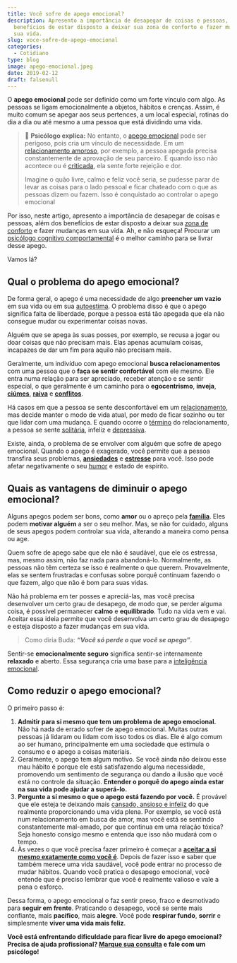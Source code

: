 ```yaml
---
title: Você sofre de apego emocional?
description: Apresento a importância de desapegar de coisas e pessoas, além dos
  benefícios de estar disposto a deixar sua zona de conforto e fazer mudanças em
  sua vida.
slug: voce-sofre-de-apego-emocional
categories:
  - Cotidiano
type: blog
image: apego-emocional.jpeg
date: 2019-02-12
draft: falsenull
---
```


O **apego emocional** pode ser definido como um forte vínculo com algo. As pessoas se ligam emocionalmente a objetos, hábitos e crenças. Assim, é muito comum se apegar aos seus pertences, a um local especial, rotinas do dia a dia ou até mesmo a uma pessoa que está dividindo uma vida.

> 🧠 **Psicólogo explica:** No entanto, o [apego emocional](https://yuribusin.com.br/apego-emocional/) pode ser perigoso, pois cria um vínculo de necessidade. Em um [relacionamento amoroso](https://yuribusin.com.br/5-comportamentos-que-dificultam-o-relacionamento-amoroso/), por exemplo, a pessoa apegada precisa constantemente de aprovação de seu parceiro. E quando isso não acontece ou é [criticada](/como-lidar-com-criticas/), ela sente forte rejeição e dor.
>
> Imagine o quão livre, calmo e feliz você seria, se pudesse parar de levar as coisas para o lado pessoal e ficar chateado com o que as pessoas dizem ou fazem. Isso é conquistado ao controlar o apego emocional

Por isso, neste artigo, apresento a importância de desapegar de coisas e pessoas, além dos benefícios de estar disposto a deixar sua [zona de conforto](https://yuribusin.com.br/voce-e-uma-pessoa-acomodada-dicas-para-sair-da-zona-de-conforto/) e fazer mudanças em sua vida. Ah, e não esqueça! Procurar um [psicólogo cognitivo comportamental](https://yuribusin.com.br/) é o melhor caminho para se livrar desse apego.

Vamos lá?

## Qual o problema do apego emocional?

De forma geral, o apego é uma necessidade de algo **preencher um vazio** em sua vida ou em sua [autoestima](/como-aumentar-a-autoestima/). O problema disso é que o apego significa falta de liberdade, porque a pessoa está tão apegada que ela não consegue mudar ou experimentar coisas novas.

Alguém que se apega às suas posses, por exemplo, se recusa a jogar ou doar coisas que não precisam mais. Elas apenas acumulam coisas, incapazes de dar um fim para aquilo não precisam mais.

Geralmente, um indivíduo com apego emocional **busca relacionamentos** com uma pessoa que o **faça se sentir confortável** com ele mesmo. Ele entra numa relação para ser apreciado, receber atenção e se sentir especial, o que geralmente é um caminho para o **egocentrismo**, **inveja**, **[ciúmes](https://yuribusin.com.br/qual-o-limite-do-ciumes-saudavel/)**, **[raiva](https://yuribusin.com.br/como-controlar-a-raiva/)** e **[conflitos](https://yuribusin.com.br/desenvolver-inteligencia-emocional/)**.

Há casos em que a pessoa se sente desconfortável em um [relacionamento](https://yuribusin.com.br/5-dicas-para-vencer-a-inseguranca-no-relacionamento/), mas decide manter o modo de vida atual, por medo de ficar sozinho ou ter que lidar com uma mudança. E quando ocorre o [término](https://yuribusin.com.br/termino-de-relacionamentos-podem-ser-traumaticos/) do relacionamento, a pessoa se sente [solitária](https://yuribusin.com.br/sozinha-e-se-sentir-solitaria/), infeliz e [depressiva](https://yuribusin.com.br/8-sintomas-de-depressao-que-voce-precisa-reconhecer/).

Existe, ainda, o problema de se envolver com alguém que sofre de apego emocional. Quando o apego é exagerado, você permite que a pessoa transfira seus problemas, **[ansiedades](https://yuribusin.com.br/5-dicas-de-como-lidar-com-pessoas-com-transtorno-de-ansiedade/)** e **[estresse](https://yuribusin.com.br/5-maneiras-de-se-controlar-o-estresse/)** para você. Isso pode afetar negativamente o seu [humor](https://yuribusin.com.br/transtornos-do-humor/) e estado de espírito.

## Quais as vantagens de diminuir o apego emocional?

Alguns apegos podem ser bons, como **amor** ou o apreço pela **[família](https://yuribusin.com.br/yuri-busin-na-midia/brigar-com-familia-gera-culpa-mas-as-vezes-cortar-lacos-e-necessario-yuribuisn-psicologo/)**. Eles podem **motivar alguém** a ser o seu melhor. Mas, se não for cuidado, alguns de seus apegos podem controlar sua vida, alterando a maneira como pensa ou age.

Quem sofre de apego sabe que ele não é saudável, que ele os estressa, mas, mesmo assim, não faz nada para abandoná-lo. Normalmente, as pessoas não têm certeza se isso é realmente o que querem. Provavelmente, elas se sentem frustradas e confusas sobre porquê continuam fazendo o que fazem, algo que não é bom para suas vidas.

Não há problema em ter posses e apreciá-las, mas você precisa desenvolver um certo grau de desapego, de modo que, se perder alguma coisa, é possível permanecer **calmo** e **equilibrado**. Tudo na vida vem e vai. Aceitar essa ideia permite que você desenvolva um certo grau de desapego e esteja disposto a fazer mudanças em sua vida.

> Como diria Buda: **_“Você só perde o que você se apega”_**.

Sentir-se **emocionalmente seguro** significa sentir-se internamente **relaxado** e aberto. Essa segurança cria uma base para a [inteligência emocional](/desenvolver-inteligencia-emocional/).

## Como reduzir o apego emocional?

O primeiro passo é:

1. **Admitir para si mesmo que tem um problema de apego emocional.** Não há nada de errado sofrer de apego emocional. Muitas outras pessoas já lidaram ou lidam com isso todos os dias. Ele é algo comum ao ser humano, principalmente em uma sociedade que estimula o consumo e o apego a coisas materiais.
2. Geralmente, o apego tem algum motivo. Se você ainda não deixou esse mau hábito é porque ele está satisfazendo alguma necessidade, promovendo um sentimento de segurança ou dando a ilusão que você está no controle da situação. **Entender o porquê do apego ainda estar na sua vida pode ajudar a superá-lo.**
3. **Pergunte a si mesmo o que o apego está fazendo por você.** É provável que ele esteja te deixando mais [cansado, ansioso e infeliz](/7-sinais-que-voce-precisa-fazer-terapia/) do que realmente proporcionando uma vida plena. Por exemplo, se você está num relacionamento em busca de amor, mas você está se sentindo constantemente mal-amado, por que continua em uma relação tóxica? Seja honesto consigo mesmo e entenda que isso não mudará com o tempo.
4. Às vezes o que você precisa fazer primeiro é começar a **[aceitar a si mesmo exatamente como você é](/arte-de-ser-voce-mesmo/)**. Depois de fazer isso e saber que também merece uma vida saudável, você pode entrar no processo de mudar hábitos. Quando você pratica o desapego emocional, você entende que é preciso lembrar que você é realmente valioso e vale a pena o esforço.

Dessa forma, o apego emocional o faz sentir preso, fraco e desmotivado para **seguir em frente**. Praticando o desapego, você se sente mais confiante, mais **pacífico**, mais **alegre**. Você pode **respirar fundo**, **sorrir** e simplesmente **viver uma vida mais feliz**.

**Você está enfrentando dificuldade para ficar livre do apego emocional? Precisa de ajuda profissional? [Marque sua consulta](/contato/) e fale com um psicólogo!**
